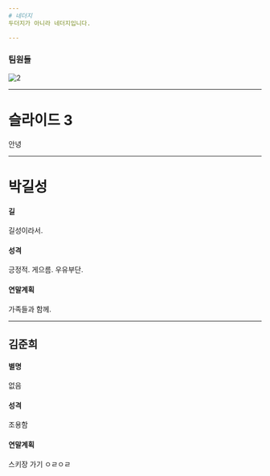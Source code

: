 ```yaml
---
# 네더지
두더지가 아니라 네더지입니다.

---
```

### 팀원들
![2](https://user-images.githubusercontent.com/500x500/https://user-images.githubusercontent.com/30440457/50471413-cf3d8b80-09f7-11e9-9022-4f06c373b79c.jpg)


---
# 슬라이드 3
안녕

---
# 박길성
#### 길
길성이라서.
#### 성격
긍정적. 게으름. 우유부단.
#### 연말계획
가족들과 함께.


---
## 김준희
#### 별명
없음
#### 성격
조용함
#### 연말계획
스키장 가기
ㅇㄹㅇㄹ
